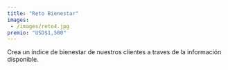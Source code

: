 ```yaml
---
title: "Reto Bienestar"
images:
 - /images/reto4.jpg
premio: "USD$1,500"
---
```


Crea un índice de bienestar de nuestros clientes a traves de la información disponible.